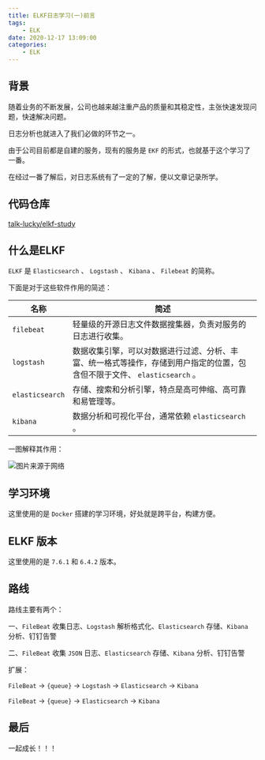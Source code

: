 ```yaml
---
title: ELKF日志学习(一)前言
tags:
    - ELK
date: 2020-12-17 13:09:00
categories:
    - ELK
---
```


## 背景

随着业务的不断发展，公司也越来越注重产品的质量和其稳定性，主张快速发现问题，快速解决问题。

日志分析也就进入了我们必做的环节之一。

由于公司目前都是自建的服务，现有的服务是 `EKF` 的形式，也就基于这个学习了一番。

在经过一番了解后，对日志系统有了一定的了解，便以文章记录所学。

## 代码仓库

[talk-lucky/elkf-study](https://gitee.com/talk-lucky/elkf-study)

## 什么是ELKF

`ELKF` 是 `Elasticsearch` 、 `Logstash` 、 `Kibana` 、 `Filebeat` 的简称。

下面是对于这些软件作用的简述：

| 名称            | 简述                                                         |
| --------------- | ------------------------------------------------------------ |
| `filebeat`      | 轻量级的开源日志文件数据搜集器，负责对服务的日志进行收集。   |
| `logstash`      | 数据收集引擎，可以对数据进行过滤、分析、丰富、统一格式等操作，存储到用户指定的位置，包含但不限于文件、 `elasticsearch` 。 |
| `elasticsearch` | 存储、搜索和分析引擎，特点是高可伸缩、高可靠和易管理等。     |
| `kibana`        | 数据分析和可视化平台，通常依赖 `elasticsearch` 。            |

一图解释其作用：

![图片来源于网络](/media/ELKF/1602482736040-5d79cb63-6945-4842-9c47-dc14f0400df2.png)

## 学习环境

这里使用的是 `Docker` 搭建的学习环境，好处就是跨平台，构建方便。

## ELKF 版本

这里使用的是 `7.6.1` 和 `6.4.2` 版本。

## 路线

路线主要有两个：

一、`FileBeat` 收集日志、`Logstash` 解析格式化、`Elasticsearch` 存储、`Kibana` 分析、钉钉告警

二、`FileBeat` 收集 `JSON` 日志、`Elasticsearch` 存储、`Kibana` 分析、钉钉告警

扩展：

`FileBeat` -> `{queue}` -> `Logstash` -> `Elasticsearch` -> `Kibana`

`FileBeat` -> `{queue}` -> `Elasticsearch` -> `Kibana`

## 最后

一起成长！！！